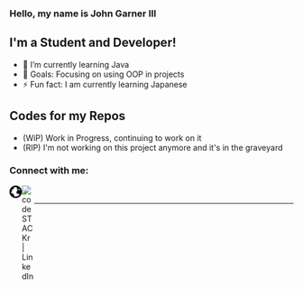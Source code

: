 ### Hello, my name is John Garner III

## I'm a Student and Developer!
- 🌱 I’m currently learning Java
- 🥅 Goals: Focusing on using OOP in projects
- ⚡ Fun fact: I am currently learning Japanese


## Codes for my Repos
- (WiP) Work in Progress, continuing to work on it
- (RIP) I'm not working on this project anymore and it's in the graveyard


### Connect with me:

[<img align="left" alt="codeSTACKr.com" width="22px" src="https://raw.githubusercontent.com/iconic/open-iconic/master/svg/globe.svg" />][website]
[<img align="left" alt="codeSTACKr | LinkedIn" width="22px" src="https://cdn.jsdelivr.net/npm/simple-icons@v3/icons/linkedin.svg" />][linkedin]


<br>

---




[website]: https://johngarneriii.github.io/
[linkedin]: https://www.linkedin.com/in/johngarneriii/
